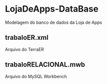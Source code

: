 # LojaDeApps-DataBase
Modelagem do banco de dados da Loja de Apps

## trabaloER.xml
Arquivo do TerraER

## trabaloRELACIONAL.mwb
Arquivo do MySQL Workbench
